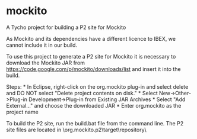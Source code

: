 # mockito
A Tycho project for building a P2 site for Mockito

As Mockito and its dependencies have a different licence to IBEX, we cannot include it in our build.

To use this project to generate a P2 site for Mockito it is necessary to download the Mockito JAR from
https://code.google.com/p/mockito/downloads/list and insert it into the build.

Steps:
    * In Eclipse, right-click on the org.mockito plug-in and select delete and DO NOT select "Delete project contents on disk."
    * Select New->Other->Plug-in Development->Plug-in from Existing JAR Archives
    * Select "Add External..." and choose the downloaded JAR
    * Enter org.mockito as the project name
    
To build the P2 site, run the build.bat file from the command line.
The P2 site files are located in \org.mockito.p2\target\repository\